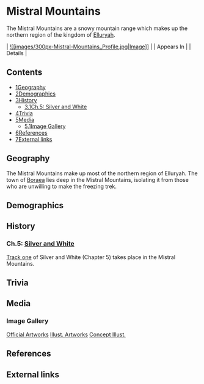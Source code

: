 # Mistral Mountains

The Mistral Mountains are a snowy mountain range which makes up the northern region of the kingdom of [Elluryah](/wiki/Elluryah "Elluryah").

| [![[images/300px-Mistral-Mountains_Profile.jpg|Image]]](/wiki/File:Mistral-Mountains_Profile.jpg) |
| Appears In |
| Details |

## Contents

- [1Geography](#Geography)
- [2Demographics](#Demographics)
- [3History](#History)
  - [3.1Ch.5: Silver and White](#Ch.5:_Silver_and_White)
- [4Trivia](#Trivia)
- [5Media](#Media)
  - [5.1Image Gallery](#Image_Gallery)
- [6References](#References)
- [7External links](#External_links)

## Geography

The Mistral Mountains make up most of the northern region of Elluryah. The town of [Boraea](/wiki/Boraea "Boraea") lies deep in the Mistral Mountains, isolating it from those who are unwilling to make the freezing trek.

## Demographics

## History

### Ch.5: [Silver and White](/wiki/Silver_and_White "Silver and White")

[Track one](/wiki/Silver_Web_(Leylines_III) "Silver Web (Leylines III)") of Silver and White (Chapter 5) takes place in the Mistral Mountains.

## Trivia

## Media

### Image Gallery

[Official Artworks](#tabber-tabpanel-Official_Artworks-0) [Illust. Artworks](#tabber-tabpanel-Illust._Artworks-0) [Concept Illust.](#tabber-tabpanel-Concept_Illust.-0)

## References

## External links
